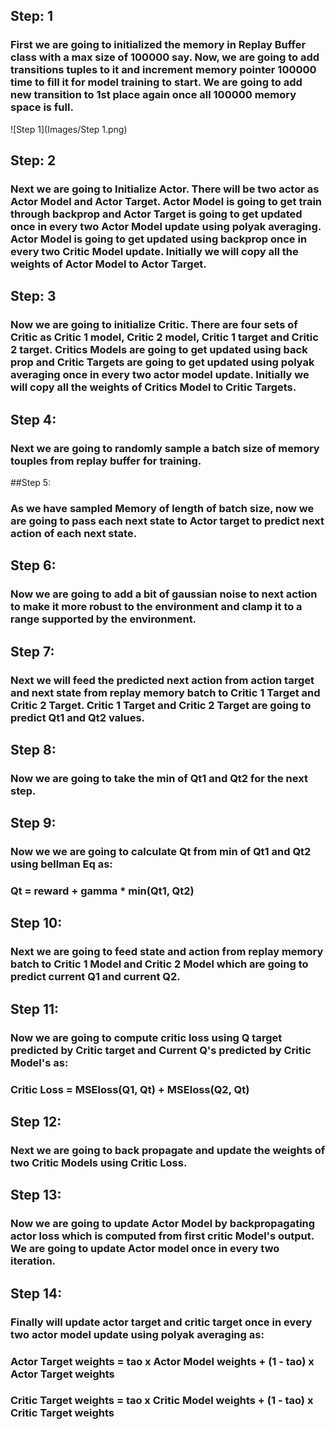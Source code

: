 ## Step: 1
### First we are going to initialized the memory in Replay Buffer class with a max size of 100000 say. Now, we are going to add transitions tuples to it and increment memory pointer 100000 time to fill it for model training to start. We are going to add new transition to 1st place again once all 100000 memory space is full.
![Step 1](Images/Step 1.png)

## Step: 2
### Next we are going to Initialize Actor. There will be two actor as Actor Model and Actor Target. Actor Model is going to get train through backprop and Actor Target is going to get updated once in every two Actor Model update using polyak averaging. Actor Model is going to get updated using backprop once in every two Critic Model update. Initially we will copy all the weights of Actor Model to Actor Target.

## Step: 3
### Now we are going to initialize Critic. There are four sets of Critic as Critic 1 model, Critic 2 model, Critic 1 target and Critic 2 target. Critics Models are going to get updated using back prop and Critic Targets are going to get updated using polyak averaging once in every two actor model update. Initially we will copy all the weights of Critics Model to Critic Targets.

## Step 4:
### Next we are going to randomly sample a batch size of memory touples from replay buffer for training.

##Step 5:
### As we have sampled Memory of length of batch size, now we are going to pass each next state to Actor target to predict next action of each next state.

## Step 6:
### Now we are going to add a bit of gaussian noise to next action to make it more robust to the environment and clamp it to a range supported by the environment.

## Step 7:
### Next we will feed the predicted next action from action target and next state from replay memory batch to Critic 1 Target and Critic 2 Target. Critic 1 Target and Critic 2 Target are going to predict Qt1 and Qt2 values.

## Step 8:
### Now we are going to take the min of Qt1 and Qt2 for the next step.

## Step 9:
### Now we we are going to calculate Qt from min of Qt1 and Qt2 using bellman Eq as:
### Qt = reward + gamma * min(Qt1, Qt2)

## Step 10:
### Next we are going to feed state and action from replay memory batch to Critic 1 Model and Critic 2 Model which are going to predict current Q1 and current Q2.

## Step 11:
### Now we are going to compute critic loss using Q target predicted by Critic target and Current Q's predicted by Critic Model's as:
### Critic Loss = MSEloss(Q1, Qt) + MSEloss(Q2, Qt)

## Step 12:
### Next we are going to back propagate and update the weights of two Critic Models using Critic Loss.

## Step 13:
### Now we are going to update Actor Model by backpropagating actor loss which is computed from first critic Model's output. We are going to update Actor model once in every two iteration.

## Step 14:
### Finally will update actor target and critic target once in every two actor model update using polyak averaging as:

### Actor Target weights = tao x Actor Model weights + (1 - tao) x Actor Target weights

### Critic Target weights = tao x Critic Model weights + (1 - tao) x Critic Target weights

